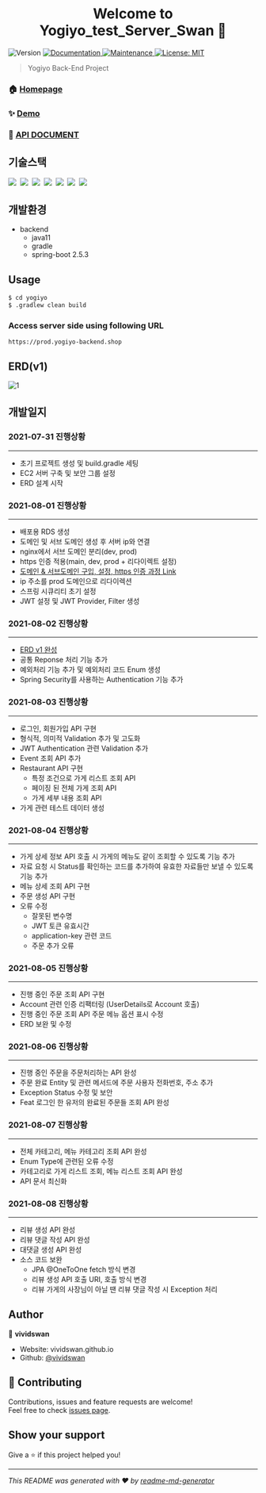 <h1 align="center">Welcome to Yogiyo_test_Server_Swan 👋</h1>
<p>
  <img alt="Version" src="https://img.shields.io/badge/version-1.0.0-blue.svg?cacheSeconds=2592000" />
  <a href="https://github.com/kefranabg/readme-md-generator#readme" target="_blank">
    <img alt="Documentation" src="https://img.shields.io/badge/documentation-yes-brightgreen.svg" />
  </a>
  <a href="https://github.com/kefranabg/readme-md-generator/graphs/commit-activity" target="_blank">
    <img alt="Maintenance" src="https://img.shields.io/badge/Maintained%3F-yes-green.svg" />
  </a>
  <a href="#" target="_blank">
    <img alt="License: MIT" src="https://img.shields.io/github/license/vividswan/Yogiyo_test_Server_Swan" />
  </a>
</p>

> Yogiyo Back-End Project

### 🏠 [Homepage](https://github.com/mock-rc1/Yogiyo_test_Server_Swan)

### ✨ [Demo](https://prod.yogiyo-backend.shop)

### 📘 [API DOCUMENT](https://docs.google.com/spreadsheets/d/1s8GNufaq29cz1syn87m0NE5NpaMzJrwugm5NDU_7r5k/edit?usp=sharing)

## 기술스택

<p>
  <img src="https://img.shields.io/badge/-SpringBoot-blue"/>&nbsp
  <img src="https://img.shields.io/badge/-JPA-red"/>&nbsp
  <img src="https://img.shields.io/badge/-MySQL-yellow"/>&nbsp
  <img src="https://img.shields.io/badge/-JWT-blue"/>&nbsp
  <img src="https://img.shields.io/badge/-AWS-orange"/>&nbsp
  <img src="https://img.shields.io/badge/-Nginx-red"/>&nbsp
  <img src="https://img.shields.io/badge/-SpringSecurity-black"/>&nbsp
</p>

## 개발환경

- backend
  - java11
  - gradle
  - spring-boot 2.5.3


## Usage

```sh
$ cd yogiyo
$ .gradlew clean build
```

### Access server side using following URL

```
https://prod.yogiyo-backend.shop
```

## ERD(v1)

![1](https://user-images.githubusercontent.com/54254402/127853971-cd688a19-347c-4fcb-bedd-f146e7646d53.png)


## 개발일지

### 2021-07-31 진행상황
- - -
- 초기 프로젝트 생성 및 build.gradle 세팅
- EC2 서버 구축 및 보안 그룹 설정
- ERD 설계 시작

### 2021-08-01 진행상황
- - -
- 배포용 RDS 생성
- 도메인 및 서브 도메인 생성 후 서버 ip와 연결
- nginx에서 서브 도메인 분리(dev, prod)
- https 인증 적용(main, dev, prod + 리다이렉트 설정)
- [도메인 & 서브도메인 구입, 설정, https 인증 과정 Link](https://vividswan.github.io/2021/08/01/AWS+%EB%B0%B0%ED%8F%AC-Sub-Domain%EC%97%90-HTTPS-%EC%9D%B8%EC%A6%9D%EB%B0%9B%EA%B8%B0.html)
- ip 주소를 prod 도메인으로 리다이렉션
- 스프링 시큐리티 초기 설정
- JWT 설정 및 JWT Provider, Filter 생성

### 2021-08-02 진행상황
- - -
- [ERD v1 완성](https://user-images.githubusercontent.com/54254402/127853971-cd688a19-347c-4fcb-bedd-f146e7646d53.png)
- 공통 Reponse 처리 기능 추가
- 예외처리 기능 추가 및 예외처리 코드 Enum 생성
- Spring Security를 사용하는 Authentication 기능 추가

### 2021-08-03 진행상황
- - -
- 로그인, 회원가입 API 구현
- 형식적, 의미적 Validation 추가 및 고도화
- JWT Authentication 관련 Validation 추가
- Event 조회 API 추가
- Restaurant API 구현
  - 특정 조건으로 가게 리스트 조회 API
  - 페이징 된 전체 가게 조회 API
  - 가게 세부 내용 조회 API
- 가게 관련 테스트 데이터 생성

### 2021-08-04 진행상황
- - -
- 가게 상세 정보 API 호출 시 가게의 메뉴도 같이 조회할 수 있도록 기능 추가
- 자료 요청 시 Status를 확인하는 코드를 추가하여 유효한 자료들만 보낼 수 있도록 기능 추가
- 메뉴 상세 조회 API 구현
- 주문 생성 API 구현
- 오류 수정
  - 잘못된 변수명
  - JWT 토큰 유효시간
  - application-key 관련 코드
  - 주문 추가 오류

### 2021-08-05 진행상황
- - -
- 진행 중인 주문 조회 API 구현
- Account 관련 인증 리팩터링 (UserDetails로 Account 호출)
- 진행 중인 주문 조회 API 주문 메뉴 옵션 표시 수정
- ERD 보완 및 수정

### 2021-08-06 진행상황
- - -
- 진행 중인 주문을 주문처리하는 API 완성
- 주문 완료 Entity 및 관련 메서드에 주문 사용자 전화번호, 주소 추가
- Exception Status 수정 및 보안
- Feat 로그인 한 유저의 완료된 주문들 조회 API 완성

### 2021-08-07 진행상황
- - -
- 전체 카테고리, 메뉴 카테고리 조회 API 완성
- Enum Type에 관련된 오류 수정
- 카테고리로 가게 리스트 조회, 메뉴 리스트 조회 API 완성
- API 문서 최신화

### 2021-08-08 진행상황
- - -
- 리뷰 생성 API 완성
- 리뷰 댓글 작성 API 완성
- 대댓글 생성 API 완성
- 소스 코드 보완
  - JPA @OneToOne fetch 방식 변경
  - 리뷰 생성 API 호출 URI, 호출 방식 변경
  - 리뷰 가게의 사장님이 아닐 땐 리뷰 댓글 작성 시 Exception 처리

## Author

👤 **vividswan**

* Website: vividswan.github.io
* Github: [@vividswan](https://github.com/vividswan)

## 🤝 Contributing

Contributions, issues and feature requests are welcome!<br />Feel free to check [issues page](https://github.com/mock-rc1/Yogiyo_test_Server_Swan/issues). 

## Show your support

Give a ⭐️ if this project helped you!

***
_This README was generated with ❤️ by [readme-md-generator](https://github.com/kefranabg/readme-md-generator)_